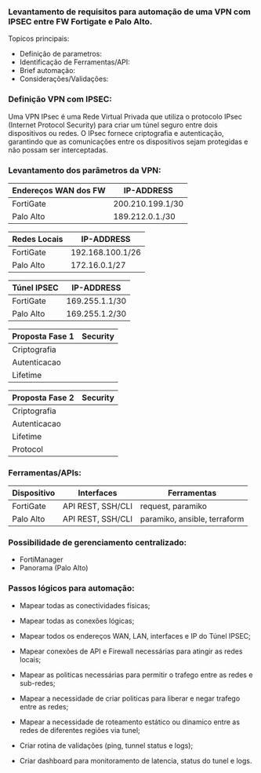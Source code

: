 ### Levantamento de requisitos para automação de uma VPN com IPSEC entre FW Fortigate e Palo Alto. 
Topicos principais:

- Definição de parametros:
- Identificação de Ferramentas/API:
- Brief automação:
- Considerações/Validações:

### Definição VPN com IPSEC:
Uma VPN IPsec é uma Rede Virtual Privada que utiliza o protocolo IPsec (Internet Protocol Security) para criar um túnel seguro entre dois dispositivos ou redes. O IPsec fornece criptografia e autenticação, garantindo que as comunicações entre os dispositivos sejam protegidas e não possam ser interceptadas. 

### Levantamento dos parâmetros da VPN:

| Endereços WAN dos FW | IP-ADDRESS | 
| -------------------- | ---------- |
| FortiGate            | 200.210.199.1/30        |
| Palo Alto            | 189.212.0.1./30        |

| Redes Locais | IP-ADDRESS |
| ------------ | ---------- |
| FortiGate    | 192.168.100.1/26       |
| Palo Alto    | 172.16.0.1/27       |

| Túnel IPSEC | IP-ADDRESS |
| ----------- | ---------- |
| FortiGate | 169.255.1.1/30 |
| Palo Alto | 169.255.1.2/30 |

| Proposta Fase 1 | Security |
| --------------- | -------- | 
| Criptografia    |          |
| Autenticacao    |          |
| Lifetime        |          |

| Proposta Fase 2 | Security | 
| --------------- | -------- |
| Criptografia      |        |
| Autenticacao      |        |
| Lifetime          |        |
| Protocol          |        |

### Ferramentas/APIs:

| Dispositivo | Interfaces | Ferramentas | 
| ----------- | ---------- | ----------- |
| FortiGate   | API REST, SSH/CLI | request, paramiko |
| Palo Alto   | API REST, SSH/CLI | paramiko, ansible, terraform |

### Possibilidade de gerenciamento centralizado:

- FortiManager
- Panorama (Palo Alto)

### Passos lógicos para automação:

- Mapear todas as conectividades físicas;
- Mapear todas as conexões lógicas;
- Mapear todos os endereços WAN, LAN, interfaces e IP do Túnel IPSEC;
- Mapear conexões de API e Firewall necessárias para atingir as redes locais;
- Mapear as politicas necessárias para permitir o trafego entre as redes e sub-redes;
- Mapear a necessidade de criar politicas para liberar e negar trafego entre as redes;
- Mapear a necessidade de roteamento estático ou dinamico entre as redes de diferentes regiões via tunel;

- Criar rotina de validações (ping, tunnel status e logs);
- Criar dashboard para monitoramento de latencia, status do tunel e logs.


